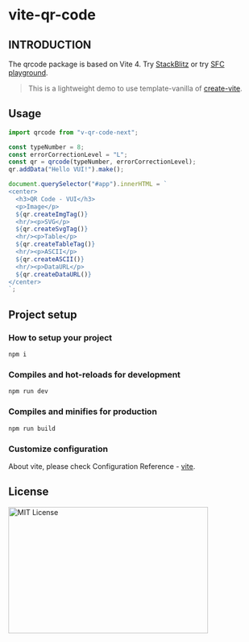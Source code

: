 # vite-qr-code

## INTRODUCTION

The qrcode package is based on Vite 4. Try [StackBlitz](https://stackblitz.com/github/v-poc/vite-qr-code?file=package.json) or try [SFC playground](https://sfc.vuejs.org/#eNp9UU1PAjEQ/StNLwsJ28rNkIVo9GJCPHncy7I7LAX6wXR21RD+u1MIKmC8tfM+pu91Lx9DUH0HciILAhu2FcGsdEIUjelFn6/IbqelNLYt5azQPGS00L+ofI01mkAiAnWBJ8YGjyR2WPsGxBK9FVmf7zBP99zBB2VJVnsXSdBngNfOLgDFVNyPBCB6fPKIUJPxbg49bBnJ5qw5KXaJeTIf/Kj/Vg5Lt0NVNc1zRdUgWxGFONHamY13RpEPGjtzfJLOhspWGxiw5LyJUx9XqRqBw77Y9q1qE6HQp8gcVo64nJQ3t1VQ6+gdV7lPDabWEhBLORHHSZpdFpGgUp6f1bmwaVXtrb5kPdypsRqPuf1IVxBvLOXo27yDS8e4rNPvrqPy2Go+KewcGQsKos0X6N8j4I2H5mEPmCO4BhDwP88r6o1vsj2U7iAPX9HK2F0=).

> This is a lightweight demo to use template-vanilla of [create-vite](https://github.com/vitejs/vite/tree/main/packages/create-vite).

## Usage

```js
import qrcode from "v-qr-code-next";

const typeNumber = 8;
const errorCorrectionLevel = "L";
const qr = qrcode(typeNumber, errorCorrectionLevel);
qr.addData("Hello VUI!").make();

document.querySelector("#app").innerHTML = `
<center>
  <h3>QR Code - VUI</h3>
  <p>Image</p>
  ${qr.createImgTag()}
  <hr/><p>SVG</p>
  ${qr.createSvgTag()}
  <hr/><p>Table</p>
  ${qr.createTableTag()}
  <hr/><p>ASCII</p>
  ${qr.createASCII()}
  <hr/><p>DataURL</p>
  ${qr.createDataURL()}
</center>
`;
```

## Project setup

### How to setup your project

```
npm i
```

### Compiles and hot-reloads for development

```
npm run dev
```

### Compiles and minifies for production

```
npm run build
```

### Customize configuration

About vite, please check Configuration Reference - [vite](https://vitejs.dev/config/).

## License

<img src="https://nikoni.top/images/niko-mit-vanilla-js.png" alt="MIT License" width="396" height="250"/>
